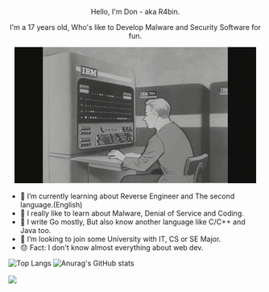 <p align="center">
    Hello, I'm Don - aka R4bin.
</p>

<p align="center">
    I'm a 17 years old, Who's like to Develop Malware and Security Software for fun.
</p>

<p align="center">
    <img src="qweoiuqweiu.gif" alt="Typing">
</p>

- 🌱 I’m currently learning about Reverse Engineer and The second language.(English)
- 🎩 I really like to learn about Malware, Denial of Service and Coding.
- 👾 I write Go mostly, But also know another language like C/C++ and Java too.
- 🧢 I’m looking to join some University with IT, CS or SE Major.
- 😞 Fact: I don't know almost everything about web dev.

![Top Langs](https://github-readme-stats.vercel.app/api/top-langs/?username=R4bin&show_icons=true&theme=radical)
![Anurag's GitHub stats](https://github-readme-stats.vercel.app/api?username=R4bin&show_icons=true&theme=radical)

<a href="https://github.com/R4bin/Fatebot-v0.3.1">
  <img align="center" src="https://github-readme-stats.vercel.app/api/pin/?username=R4bin&repo=Fatebot-v0.3.1&show_icons=true&theme=radical" />
</a>
